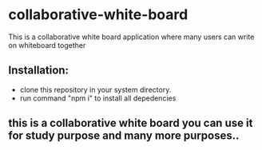 # collaborative-white-board
This is a collaborative white board application where many users can write on whiteboard together

## Installation:
- clone this repository in your system directory.
- run command "npm i" to install all depedencies
## this is a collaborative white board you can use it for study purpose and many more purposes..

